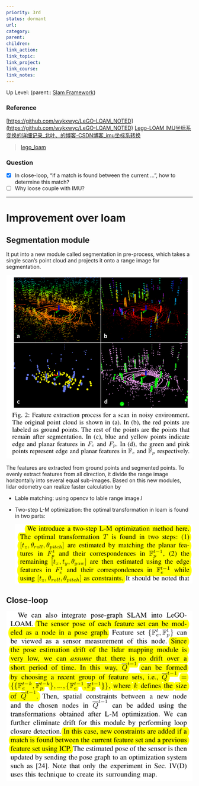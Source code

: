 ```yaml
---
priority: 3rd
status: dormant
url: 
category: 
parent: 
children: 
link_action: 
link_topic: 
link_project: 
link_course: 
link_notes: 
---
```

Up Level: (parent:: [Slam Framework](Slam%20Framework.md))


### Reference

[https://github.com/wykxwyc/LeGO-LOAM_NOTED](https://github.com/wykxwyc/LeGO-LOAM_NOTED)
[Lego-LOAM IMU坐标系变换的详细记录_北叶、的博客-CSDN博客_imu坐标系转换](https://blog.csdn.net/qq_39099999/article/details/124908363)
> [lego_loam](SLAM/LeGo-Loam/lego_loam.pdf)

### Question

- [x] In close-loop, “if a match is found between the current …”, how to determine this match?
- [ ]  Why loose couple with IMU?

---

# Improvement over loam

## Segmentation module

It put into a new module called segmentation in pre-process, which takes a single scan’s point cloud and projects it onto a range image for segmentation. 

![](LeGo-Loam/Untitled.png)

The features are extracted from ground points and segmented points. To evenly extract features from all direction, it divide the range image horizontally into several equal sub-images. Based on this new modules, lidar odometry can realize faster calculation by

- Lable matching: using opencv to lable range image.l
- Two-step L-M optimization: the optimal transformation in loam is found in two parts:
    
    ![](LeGo-Loam/Untitled%201.png)
    

## Close-loop

![](LeGo-Loam/Untitled%202.png)